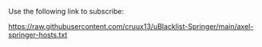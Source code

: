 Use the following link to subscribe:

https://raw.githubusercontent.com/cruux13/uBlacklist-Springer/main/axel-springer-hosts.txt
